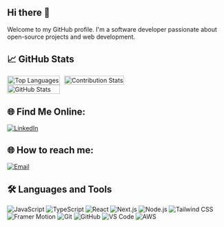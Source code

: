 ## Hi there 👋

<!--
**saagar7200/saagar7200** is a ✨ _special_ ✨ repository because its `README.md` (this file) appears on your GitHub profile.

Here are some ideas to get you started:

- 🔭 I’m currently working on ...
- 🌱 I’m currently learning ...
- 👯 I’m looking to collaborate on ...
- 🤔 I’m looking for help with ...
- 💬 Ask me about ...
- 📫 How to reach me: ...
- 😄 Pronouns: ...
- ⚡ Fun fact: ...
-->

Welcome to my GitHub profile. I'm a software developer passionate about open-source projects and web development.

## 📈 GitHub Stats

<div style="display: flex; align-items: flex-start;">
  <!-- Top Languages and GitHub Stats -->
  <div style="flex: 1/2; margin-right: 10px;">
    <div style="display: flex; flex-direction: column;">
      <img src="https://github-readme-stats.vercel.app/api/top-langs/?username=saagar7200&layout=compact" alt="Top Languages" style="width: 100%;" />
      <img src="https://github-readme-stats.vercel.app/api?username=saagar7200&show_icons=true&theme=radical" alt="GitHub Stats" style="width: 100%;" />
    </div>
  </div>
  
  <!-- Contribution Stats -->
  <div style="flex-shrink: 0;">
    <img src="https://github-contribution-stats.vercel.app/api?username=saagar7200&show_icons=true" alt="Contribution Stats" style="height: 100%;" />
  </div>
</div>

## 🌐 Find Me Online:
[![LinkedIn](https://img.shields.io/badge/LinkedIn-0077B5?style=for-the-badge&logo=linkedin&logoColor=white)](https://www.linkedin.com/in/sagar-bhandari-478494215/)

## 🌐 How to reach me:
[![Email](https://img.shields.io/badge/Email-D14836?style=for-the-badge&logo=gmail&logoColor=white)](mailto:rsaagar7200@gmail.com)

## 🛠️ Languages and Tools

![JavaScript](https://img.shields.io/badge/JavaScript-F7DF1E?style=for-the-badge&logo=javascript&logoColor=black)
![TypeScript](https://img.shields.io/badge/TypeScript-007ACC?style=for-the-badge&logo=typescript&logoColor=white)
![React](https://img.shields.io/badge/React-61DAFB?style=for-the-badge&logo=react&logoColor=black)
![Next.js](https://img.shields.io/badge/Next.js-000000?style=for-the-badge&logo=nextdotjs&logoColor=white)
![Node.js](https://img.shields.io/badge/Node.js-339933?style=for-the-badge&logo=nodedotjs&logoColor=white)
![Tailwind CSS](https://img.shields.io/badge/Tailwind%20CSS-38B2AC?style=for-the-badge&logo=tailwind-css&logoColor=white)
![Framer Motion](https://img.shields.io/badge/Framer%20Motion-0055FF?style=for-the-badge&logo=framer&logoColor=white)
![Git](https://img.shields.io/badge/Git-F05032?style=for-the-badge&logo=git&logoColor=white)
![GitHub](https://img.shields.io/badge/GitHub-181717?style=for-the-badge&logo=github&logoColor=white)
![VS Code](https://img.shields.io/badge/VS%20Code-0078D4?style=for-the-badge&logo=visual-studio-code&logoColor=white)
![AWS](https://img.shields.io/badge/AWS-232F3E?style=for-the-badge&logo=amazon-aws&logoColor=white)





